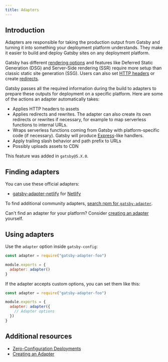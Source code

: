 ```yaml
---
title: Adapters
---
```


## Introduction

Adapters are responsible for taking the production output from Gatsby and turning it into something your deployment platform understands. They make it easier to build and deploy Gatsby sites on any deployment platform.

Gatsby has different [rendering options](/docs/conceptual/rendering-options/) and features like Deferred Static Generation (DSG) and Server-Side rendering (SSR) require more setup than classic static site generation (SSG). Users can also set [HTTP headers](/docs/how-to/previews-deploys-hosting/headers/) or create [redirects](/docs/reference/config-files/actions/#createRedirect).

Gatsby passes all the required information during the build to adapters to prepare these outputs for deployment on a specific platform. Here are some of the actions an adapter automatically takes:

- Applies HTTP headers to assets
- Applies redirects and rewrites. The adapter can also create its own redirects or rewrites if necessary, for example to map serverless functions to internal URLs.
- Wraps serverless functions coming from Gatsby with platform-specific code (if necessary). Gatsby will produce [Express](https://expressjs.com/)-like handlers.
- Apply trailing slash behavior and path prefix to URLs
- Possibly uploads assets to CDN

This feature was added in `gatsby@5.X.0`.

## Finding adapters

You can use these official adapters:

- [gatsby-adapter-netlify](https://github.com/gatsbyjs/gatsby/tree/master/packages/gatsby-adapter-netlify) for [Netlify](https://www.netlify.com/)

To find additional community adapters, [search npm for `gatsby-adapter`](https://www.npmjs.com/search?q=gatsby-adapter-).

Can't find an adapter for your platform? Consider [creating an adapter](/docs/how-to/previews-deploys-hosting/creating-an-adapter/) yourself.

## Using adapters

Use the `adapter` option inside `gatsby-config`:

```js:title=gatsby-config.js
const adapter = require("gatsby-adapter-foo")

module.exports = {
  adapter: adapter()
}
```

If the adapter accepts custom options, you can set them like this:

```js:title=gatsby-config.js
const adapter = require("gatsby-adapter-foo")

module.exports = {
  adapter: adapter({
    // Adapter options
  })
}
```

## Additional resources

- [Zero-Configuration Deployments](/docs/how-to/previews-deploys-hosting/zero-configuration-deployments/)
- [Creating an Adapter](/docs/how-to/previews-deploys-hosting/creating-an-adapter/)
